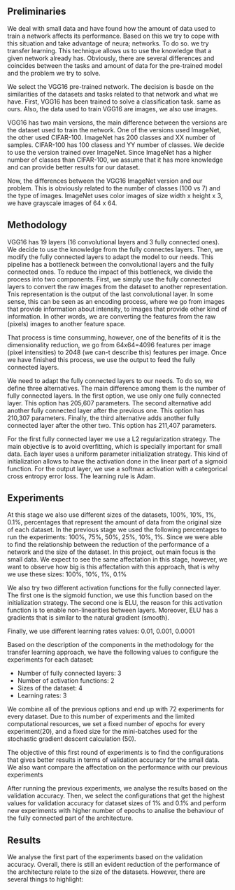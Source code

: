 ## Preliminaries

We deal with small data and have found how the amount of data used to train a network affects its performance. Based on this we try to cope with this situation and take advantage of neura; networks. To do so. we try transfer learning. This technique allows us to use the knowledge that a given network already has. Obviously, there are several differences and coincides between the tasks and amount of data for the pre-trained model and the problem we try to solve.

We select the VGG16 pre-trained network. The decision is basde on the similarities of the datasets and tasks related to that network and what we have. First, VGG16 has been trained to solve a classification task. same as ours. Also, the data used to train VGG16 are images, we also use images. 

VGG16 has two main versions, the main difference between the versions are the dataset used to train the network. One of the versions used ImageNet, the other used CIFAR-100. ImageNet has 200 classes and XX number of samples. CIFAR-100 has 100 clasess and YY number of classes. We decide to use the version trained over ImageNet. Since ImageNet has a higher number of classes than CIFAR-100, we assume that it has more knowledge and can provide better results for our dataset. 

Now, the differences between the VGG16 ImageNet version and our problem. This is obviously related to the number of classes (100 vs 7) and the type of images. ImageNet uses color images of size width x height x 3, we have grayscale images of 64 x 64.

## Methodology

VGG16 has 19 layers (16 convolutional layers and 3 fully connected ones). We decide to use the knowledge from the fully connectes layers. Then, we modify the fully connected layers to adapt the model to our needs. This pipeline has a bottleneck between the convolutional layers and the fully connected ones. To reduce the impact of this bottleneck, we divide the process into two components. First, we simply use the fully connected layers to convert the raw images from the dataset to another representation. Tnis representation is the output of the last convolutional layer. In some sense, this can be seen as an encoding process, where we go from images that provide information about intensity, to images that provide other kind of information. In other words, we are converting the features from the raw (pixels) images to another feature space. 

That process is time consumming, however, one of the benefits of it is the dimensionality reduction, we go from 64x64=4096 features per image (pixel intensities) to 2048 (we can-t describe this) features per image. Once we have finished this process, we use the output to feed the fully connected layers. 

We need to adapt the fully connected layers to our needs. To do so, we define three alternatives. The main difference among them is the number of fully connected layers. In the first option, we use only one fully connected layer. This option has 205,607 parameters. The second alternative add another fully connected layer after the previous one. This option has 210,307 parameters. Finally, the third alternative adds another fully connected layer after the other two. This option has 211,407 parameters.

For the first fully connected layer we use a L2 regularization strategy. The main objective is to avoid overfitting, which is specially important for small data. Each layer uses a uniform parameter initialization strategy. This kind of initialization allows to have the activation done in the linear part of a sigmoid function. For the output layer, we use a softmax activation with a categorical cross entropy error loss. The learning rule is Adam.

## Experiments

At this stage we also use different sizes of the datasets, 100%, 10%, 1%, 0.1%, percentages that represent the amount of data from the original size of each dataset. In the previous stage we used the following percentages to run the experiments: 100%, 75%, 50%, 25%, 10%, 1%. Since we were able to find the relationship between the reduction of the performance of a network and the size of the dataset. In this project, out main focus is the small data. We expect to see the same affectation in this stage, however, we want to observe how big is this affectation with this approach, that is why we use these sizes: 100%, 10%, 1%, 0.1%

We also try two different activation functions for the fully connected layer. The first one is the sigmoid function, we use this function based on the initialization strategy. The second one is ELU, the reason for this activation function is to enable non-linearities between layers. Moreover, ELU has a gradients that is similar to the natural gradient (smooth).

Finally, we use different learning rates values: 0.01, 0.001, 0.0001

Based on the description of the components in the methodology for the transfer learning approach, we have the following values to configure the experiments for each dataset:

- Number of fully connected layers: 3
- Number of activation functions: 2
- Sizes of the dataset: 4
- Learning rates: 3

We combine all of the previous options and end up with 72 experiments for every dataset. Due to this number of experiments and the limited computational resources, we set a fixed number of epochs for every experiment(20), and a fixed size for the mini-batches used for the stochastic gradient descent calculation (50).

The objective of this first round of experiments is to find the configurations that gives better results in terms of validation accuracy for the small data. We also want compare the affectation on the performance with our previous experiments

After running the previous experiments, we analyse the results based on the validation accuracy. Then, we select the configurations that get the highest values for validation accuracy for dataset sizes of 1% and 0.1% and perform new experiments with higher number of epochs to analise the behaviour of the fully connected part of the architecture.

## Results

We analyse the first part of the experiments based on the validation accuracy. Overall, there is still an evident reduction of the performance of the architecture relate to the size of the datasets. However, there are several things to highlight:
